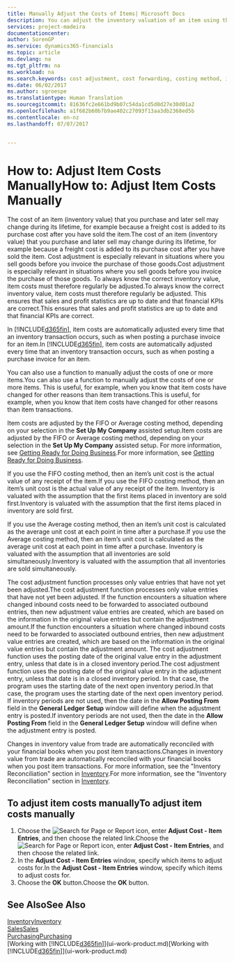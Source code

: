 ```yaml
---
title: Manually Adjust the Costs of Items| Microsoft Docs
description: You can adjust the inventory valuation of an item using the FIFO or Average costing methods, for example, when item costs change for reasons other than transactions.
services: project-madeira
documentationcenter: 
author: SorenGP
ms.service: dynamics365-financials
ms.topic: article
ms.devlang: na
ms.tgt_pltfrm: na
ms.workload: na
ms.search.keywords: cost adjustment, cost forwarding, costing method, inventory valuation, costing
ms.date: 06/02/2017
ms.author: sgroespe
ms.translationtype: Human Translation
ms.sourcegitcommit: 81636fc2e661bd9b07c54da1cd5d0d27e30d01a2
ms.openlocfilehash: a1f682b60b7b9ae402c27093f13aa3db2368ed5b
ms.contentlocale: en-nz
ms.lasthandoff: 07/07/2017


---
```

# <a name="how-to-adjust-item-costs-manually"></a><span data-ttu-id="7bdec-103">How to: Adjust Item Costs Manually</span><span class="sxs-lookup"><span data-stu-id="7bdec-103">How to: Adjust Item Costs Manually</span></span>
<span data-ttu-id="7bdec-104">The cost of an item (inventory value) that you purchase and later sell may change during its lifetime, for example because a freight cost is added to its purchase cost after you have sold the item.</span><span class="sxs-lookup"><span data-stu-id="7bdec-104">The cost of an item (inventory value) that you purchase and later sell may change during its lifetime, for example because a freight cost is added to its purchase cost after you have sold the item.</span></span> <span data-ttu-id="7bdec-105">Cost adjustment is especially relevant in situations where you sell goods before you invoice the purchase of those goods.</span><span class="sxs-lookup"><span data-stu-id="7bdec-105">Cost adjustment is especially relevant in situations where you sell goods before you invoice the purchase of those goods.</span></span> <span data-ttu-id="7bdec-106">To always know the correct inventory value, item costs must therefore regularly be adjusted.</span><span class="sxs-lookup"><span data-stu-id="7bdec-106">To always know the correct inventory value, item costs must therefore regularly be adjusted.</span></span> <span data-ttu-id="7bdec-107">This ensures that sales and profit statistics are up to date and that financial KPIs are correct.</span><span class="sxs-lookup"><span data-stu-id="7bdec-107">This ensures that sales and profit statistics are up to date and that financial KPIs are correct.</span></span>

<span data-ttu-id="7bdec-108">In [!INCLUDE[d365fin](includes/d365fin_md.md)], item costs are automatically adjusted every time that an inventory transaction occurs, such as when posting a purchase invoice for an item.</span><span class="sxs-lookup"><span data-stu-id="7bdec-108">In [!INCLUDE[d365fin](includes/d365fin_md.md)], item costs are automatically adjusted every time that an inventory transaction occurs, such as when posting a purchase invoice for an item.</span></span>

<span data-ttu-id="7bdec-109">You can also use a function to manually adjust the costs of one or more items.</span><span class="sxs-lookup"><span data-stu-id="7bdec-109">You can also use a function to manually adjust the costs of one or more items.</span></span> <span data-ttu-id="7bdec-110">This is useful, for example, when you know that item costs have changed for other reasons than item transactions.</span><span class="sxs-lookup"><span data-stu-id="7bdec-110">This is useful, for example, when you know that item costs have changed for other reasons than item transactions.</span></span>

<span data-ttu-id="7bdec-111">Item costs are adjusted by the FIFO or Average costing method, depending on your selection in the **Set Up My Company** assisted setup.</span><span class="sxs-lookup"><span data-stu-id="7bdec-111">Item costs are adjusted by the FIFO or Average costing method, depending on your selection in the **Set Up My Company** assisted setup.</span></span> <span data-ttu-id="7bdec-112">For more information, see [Getting Ready for Doing Business](ui-get-ready-business.md).</span><span class="sxs-lookup"><span data-stu-id="7bdec-112">For more information, see [Getting Ready for Doing Business](ui-get-ready-business.md).</span></span>  

<span data-ttu-id="7bdec-113">If you use the FIFO costing method, then an item’s unit cost is the actual value of any receipt of the item.</span><span class="sxs-lookup"><span data-stu-id="7bdec-113">If you use the FIFO costing method, then an item’s unit cost is the actual value of any receipt of the item.</span></span> <span data-ttu-id="7bdec-114">Inventory is valuated with the assumption that the first items placed in inventory are sold first.</span><span class="sxs-lookup"><span data-stu-id="7bdec-114">Inventory is valuated with the assumption that the first items placed in inventory are sold first.</span></span>

<span data-ttu-id="7bdec-115">If you use the Average costing method, then an item’s unit cost is calculated as the average unit cost at each point in time after a purchase.</span><span class="sxs-lookup"><span data-stu-id="7bdec-115">If you use the Average costing method, then an item’s unit cost is calculated as the average unit cost at each point in time after a purchase.</span></span> <span data-ttu-id="7bdec-116">Inventory is valuated with the assumption that all inventories are sold simultaneously.</span><span class="sxs-lookup"><span data-stu-id="7bdec-116">Inventory is valuated with the assumption that all inventories are sold simultaneously.</span></span>

<span data-ttu-id="7bdec-117">The cost adjustment function processes only value entries that have not yet been adjusted.</span><span class="sxs-lookup"><span data-stu-id="7bdec-117">The cost adjustment function processes only value entries that have not yet been adjusted.</span></span> <span data-ttu-id="7bdec-118">If the function encounters a situation where changed inbound costs need to be forwarded to associated outbound entries, then new adjustment value entries are created, which are based on the information in the original value entries but contain the adjustment amount.</span><span class="sxs-lookup"><span data-stu-id="7bdec-118">If the function encounters a situation where changed inbound costs need to be forwarded to associated outbound entries, then new adjustment value entries are created, which are based on the information in the original value entries but contain the adjustment amount.</span></span> <span data-ttu-id="7bdec-119">The cost adjustment function uses the posting date of the original value entry in the adjustment entry, unless that date is in a closed inventory period.</span><span class="sxs-lookup"><span data-stu-id="7bdec-119">The cost adjustment function uses the posting date of the original value entry in the adjustment entry, unless that date is in a closed inventory period.</span></span> <span data-ttu-id="7bdec-120">In that case, the program uses the starting date of the next open inventory period.</span><span class="sxs-lookup"><span data-stu-id="7bdec-120">In that case, the program uses the starting date of the next open inventory period.</span></span> <span data-ttu-id="7bdec-121">If inventory periods are not used, then the date in the **Allow Posting From** field in the **General Ledger Setup** window will define when the adjustment entry is posted.</span><span class="sxs-lookup"><span data-stu-id="7bdec-121">If inventory periods are not used, then the date in the **Allow Posting From** field in the **General Ledger Setup** window will define when the adjustment entry is posted.</span></span>

<span data-ttu-id="7bdec-122">Changes in inventory value from trade are automatically reconciled with your financial books when you post item transactions.</span><span class="sxs-lookup"><span data-stu-id="7bdec-122">Changes in inventory value from trade are automatically reconciled with your financial books when you post item transactions.</span></span> <span data-ttu-id="7bdec-123">For more information, see the "Inventory Reconciliation" section in [Inventory](inventory-manage-inventory.md).</span><span class="sxs-lookup"><span data-stu-id="7bdec-123">For more information, see the "Inventory Reconciliation" section in [Inventory](inventory-manage-inventory.md).</span></span>

## <a name="to-adjust-item-costs-manually"></a><span data-ttu-id="7bdec-124">To adjust item costs manually</span><span class="sxs-lookup"><span data-stu-id="7bdec-124">To adjust item costs manually</span></span>
1. <span data-ttu-id="7bdec-125">Choose the ![Search for Page or Report](media/ui-search/search_small.png "Search for Page or Report icon") icon, enter **Adjust Cost - Item Entries**, and then choose the related link.</span><span class="sxs-lookup"><span data-stu-id="7bdec-125">Choose the ![Search for Page or Report](media/ui-search/search_small.png "Search for Page or Report icon") icon, enter **Adjust Cost - Item Entries**, and then choose the related link.</span></span>
2. <span data-ttu-id="7bdec-126">In the **Adjust Cost - Item Entries** window, specify which items to adjust costs for.</span><span class="sxs-lookup"><span data-stu-id="7bdec-126">In the **Adjust Cost - Item Entries** window, specify which items to adjust costs for.</span></span>
3. <span data-ttu-id="7bdec-127">Choose the **OK** button.</span><span class="sxs-lookup"><span data-stu-id="7bdec-127">Choose the **OK** button.</span></span>

## <a name="see-also"></a><span data-ttu-id="7bdec-128">See Also</span><span class="sxs-lookup"><span data-stu-id="7bdec-128">See Also</span></span>
[<span data-ttu-id="7bdec-129">Inventory</span><span class="sxs-lookup"><span data-stu-id="7bdec-129">Inventory</span></span>](inventory-manage-inventory.md)  
[<span data-ttu-id="7bdec-130">Sales</span><span class="sxs-lookup"><span data-stu-id="7bdec-130">Sales</span></span>](sales-manage-sales.md)  
[<span data-ttu-id="7bdec-131">Purchasing</span><span class="sxs-lookup"><span data-stu-id="7bdec-131">Purchasing</span></span>](purchasing-manage-purchasing.md)  
<span data-ttu-id="7bdec-132">[Working with [!INCLUDE[d365fin](includes/d365fin_md.md)]](ui-work-product.md)</span><span class="sxs-lookup"><span data-stu-id="7bdec-132">[Working with [!INCLUDE[d365fin](includes/d365fin_md.md)]](ui-work-product.md)</span></span>

